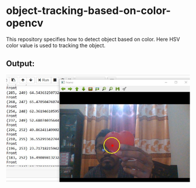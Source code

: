# object-tracking-based-on-color-opencv
This repository specifies how to detect object based on color. Here HSV color value is used to tracking the object.


## Output:

![Image](https://github.com/towhidulislam133086/object-tracking-based-on-color-opencv/blob/main/image/output.JPG)
